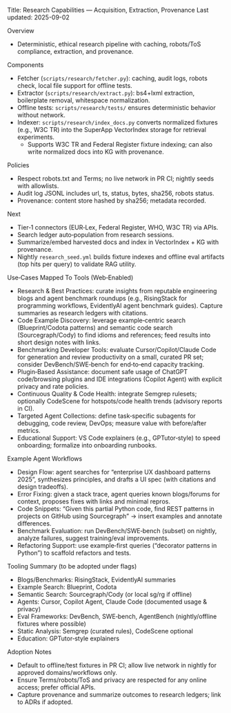 Title: Research Capabilities — Acquisition, Extraction, Provenance
Last updated: 2025-09-02

Overview
- Deterministic, ethical research pipeline with caching, robots/ToS compliance, extraction, and provenance.

Components
- Fetcher (`scripts/research/fetcher.py`): caching, audit logs, robots check, local file support for offline tests.
- Extractor (`scripts/research/extract.py`): bs4+lxml extraction, boilerplate removal, whitespace normalization.
- Offline tests: `scripts/research/tests/` ensures deterministic behavior without network.
- Indexer: `scripts/research/index_docs.py` converts normalized fixtures (e.g., W3C TR) into the SuperApp VectorIndex storage for retrieval experiments.
  - Supports W3C TR and Federal Register fixture indexing; can also write normalized docs into KG with provenance.

Policies
- Respect robots.txt and Terms; no live network in PR CI; nightly seeds with allowlists.
- Audit log JSONL includes url, ts, status, bytes, sha256, robots status.
- Provenance: content store hashed by sha256; metadata recorded.

Next
- Tier‑1 connectors (EUR‑Lex, Federal Register, WHO, W3C TR) via APIs.
- Search ledger auto‑population from research sessions.
- Summarize/embed harvested docs and index in VectorIndex + KG with provenance.
 - Nightly `research_seed.yml` builds fixture indexes and offline eval artifacts (top hits per query) to validate RAG utility.

Use‑Cases Mapped To Tools (Web‑Enabled)
- Research & Best Practices: curate insights from reputable engineering blogs and agent benchmark roundups (e.g., RisingStack for programming workflows, EvidentlyAI agent benchmark guides). Capture summaries as research ledgers with citations.
- Code Example Discovery: leverage example‑centric search (Blueprint/Codota patterns) and semantic code search (Sourcegraph/Cody) to find idioms and references; feed results into short design notes with links.
- Benchmarking Developer Tools: evaluate Cursor/Copilot/Claude Code for generation and review productivity on a small, curated PR set; consider DevBench/SWE‑bench for end‑to‑end capacity tracking.
- Plugin‑Based Assistance: document safe usage of ChatGPT code/browsing plugins and IDE integrations (Copilot Agent) with explicit privacy and rate policies.
- Continuous Quality & Code Health: integrate Semgrep rulesets; optionally CodeScene for hotspots/code health trends (advisory reports in CI).
- Targeted Agent Collections: define task‑specific subagents for debugging, code review, DevOps; measure value with before/after metrics.
- Educational Support: VS Code explainers (e.g., GPTutor‑style) to speed onboarding; formalize into onboarding runbooks.

Example Agent Workflows
- Design Flow: agent searches for “enterprise UX dashboard patterns 2025”, synthesizes principles, and drafts a UI spec (with citations and design tradeoffs).
- Error Fixing: given a stack trace, agent queries known blogs/forums for context, proposes fixes with links and minimal repros.
- Code Snippets: “Given this partial Python code, find REST patterns in projects on GitHub using Sourcegraph” → insert examples and annotate differences.
- Benchmark Evaluation: run DevBench/SWE‑bench (subset) on nightly, analyze failures, suggest training/eval improvements.
- Refactoring Support: use example‑first queries (“decorator patterns in Python”) to scaffold refactors and tests.

Tooling Summary (to be adopted under flags)
- Blogs/Benchmarks: RisingStack, EvidentlyAI summaries
- Example Search: Blueprint, Codota
- Semantic Search: Sourcegraph/Cody (or local sg/rg if offline)
- Agents: Cursor, Copilot Agent, Claude Code (documented usage & privacy)
- Eval Frameworks: DevBench, SWE‑bench, AgentBench (nightly/offline fixtures where possible)
- Static Analysis: Semgrep (curated rules), CodeScene optional
- Education: GPTutor‑style explainers

Adoption Notes
- Default to offline/test fixtures in PR CI; allow live network in nightly for approved domains/workflows only.
- Ensure Terms/robots/ToS and privacy are respected for any online access; prefer official APIs.
- Capture provenance and summarize outcomes to research ledgers; link to ADRs if adopted.
